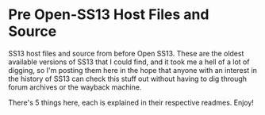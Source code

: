 # Pre Open-SS13 Host Files and Source
SS13 host files and source from before Open SS13. These are the oldest available versions of SS13 that I could find, and it took me a hell of a lot of digging, so I'm posting them here in the hope that anyone with an interest in the history of SS13 can check this stuff out without having to dig through forum archives or the wayback machine.

There's 5 things here, each is explained in their respective readmes. Enjoy!
